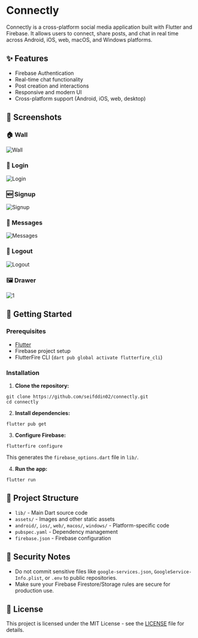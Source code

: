 # Connectly

Connectly is a cross-platform social media application built with Flutter and Firebase. It allows users to connect, share posts, and chat in real time across Android, iOS, web, macOS, and Windows platforms.

## ✨ Features

- Firebase Authentication
- Real-time chat functionality
- Post creation and interactions
- Responsive and modern UI
- Cross-platform support (Android, iOS, web, desktop)

## 📸 Screenshots

<!-- Add your UI screenshots to the `assets/images/` directory and update the paths below -->


### 🏠 Wall
![Wall](images/wall.jpg)

### 🔐 Login
![Login](images/login.jpg)

### 🆕 Signup
![Signup](images/signup.jpg)

### 💬 Messages
![Messages](images/messages.jpg)

### 🚪 Logout
![Logout](images/logout.jpg)

### 🖼️ Drawer
![1](images/1.jpg)

## 🚀 Getting Started

### Prerequisites

- [Flutter](https://flutter.dev/docs/get-started/install)
- Firebase project setup
- FlutterFire CLI (`dart pub global activate flutterfire_cli`)

### Installation

1. **Clone the repository:**

```
git clone https://github.com/seifddin02/connectly.git
cd connectly
```

2. **Install dependencies:**

```
flutter pub get
```

3. **Configure Firebase:**

```
flutterfire configure
```

This generates the `firebase_options.dart` file in `lib/`.

4. **Run the app:**

```
flutter run
```

## 🧾 Project Structure

- `lib/` - Main Dart source code
- `assets/` - Images and other static assets
- `android/`, `ios/`, `web/`, `macos/`, `windows/` - Platform-specific code
- `pubspec.yaml` - Dependency management
- `firebase.json` - Firebase configuration

## 🔐 Security Notes

- Do not commit sensitive files like `google-services.json`, `GoogleService-Info.plist`, or `.env` to public repositories.
- Make sure your Firebase Firestore/Storage rules are secure for production use.

## 📄 License

This project is licensed under the MIT License - see the [LICENSE](LICENSE) file for details.
